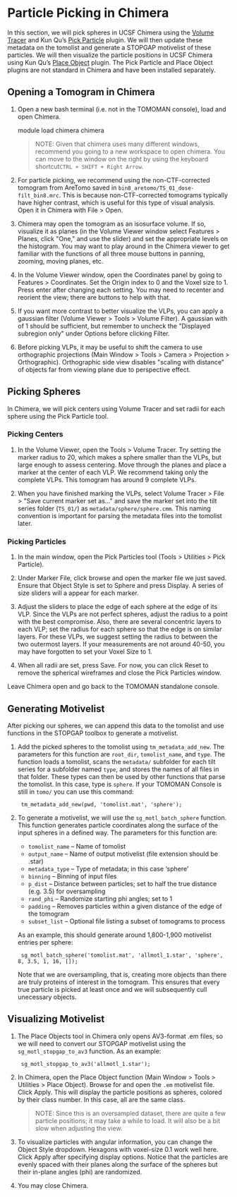 # Particle Picking in Chimera

In this section, we will pick spheres in UCSF Chimera using the [Volume Tracer](https://www.cgl.ucsf.edu/chimera/docs/ContributedSoftware/volumepathtracer/framevolpath.html) and Kun Qu’s [Pick Particle](https://www.biochem.mpg.de/7940000/Pick-Particle) plugin.
We will then update these metadata on the tomolist and generate a STOPGAP motivelist of these particles.
We will then visualize the particle positions in UCSF Chimera using Kun Qu’s [Place Object](https://www.biochem.mpg.de/7939908/Place-Object) plugin.
The Pick Particle and Place Object plugins are not standard in Chimera and have been installed separately.

## Opening a Tomogram in Chimera

1. Open a new bash terminal (i.e. not in the TOMOMAN console), load and open Chimera.

      module load chimera
      chimera

   >NOTE: Given that chimera uses many different windows, recommend you going to a new workspace to open chimera.
   >You can move to the window on the right by using the keyboard shortcut`CTRL + SHIFT + Right Arrow`.

1. For particle picking, we recommend using the non-CTF-corrected tomogram from AreTomo saved in `bin8_aretomo/TS_01_dose-filt_bin8.mrc`.
This is because non-CTF-corrected tomograms typically have higher contrast, which is useful for this type of visual analysis.
Open it in Chimera with File > Open.

1. Chimera may open the tomogram as an isosurface volume.
If so, visualize it as planes (in the Volume Viewer window select Features > Planes, click "One," and use the slider) and set the appropriate levels on the histogram.
You may want to play around in the Chimera viewer to get familiar with the functions of all three mouse buttons in panning, zooming, moving planes, etc.

1. In the Volume Viewer window, open the Coordinates panel by going to Features > Coordinates.
Set the Origin index to 0 and the Voxel size to 1.
Press enter after changing each setting.
You may need to recenter and reorient the view; there are buttons to help with that.

1. If you want more contrast to better visualize the VLPs, you can apply a gaussian filter (Volume Viewer > Tools > Volume Filter).
A gaussian with of 1 should be sufficient, but remember to uncheck the "Displayed subregion only" under Options before clicking Filter.

1. Before picking VLPs, it may be useful to shift the camera to use orthographic projections (Main Window > Tools > Camera > Projection > Orthographic).
Orthographic side view disables "scaling with distance" of objects far from viewing plane due to perspective effect.

## Picking Spheres

In Chimera, we will pick centers using Volume Tracer and set radii for each sphere using the Pick Particle tool.

### Picking Centers

1. In the Volume Viewer, open the Tools > Volume Tracer.
Try setting the marker radius to 20, which makes a sphere smaller than the VLPs, but large enough to assess centering.
Move through the planes and place a marker at the center of each VLP.
We recommend taking only the complete VLPs.
This tomogram has around 9 complete VLPs.

1. When you have finished marking the VLPs, select Volume Tracer > File > "Save current marker set as..." and save the marker set into the tilt series folder (`TS_01/`) as `metadata/sphere/sphere.cmm`.
This naming convention is important for parsing the metadata files into the tomolist later.

### Picking Particles

1. In the main window, open the Pick Particles tool (Tools > Utilities > Pick Particle).

1. Under Marker File, click browse  and open the marker file we just saved.
   Ensure that Object Style is set to Sphere and press Display.
A series of size sliders will a appear for each marker.

1. Adjust the sliders to place the edge of each sphere at the edge of its VLP.
Since the VLPs are not perfect spheres, adjust the radius to a point with the best compromise.
Also, there are several concentric layers to each VLP; set the radius for each sphere so that the edge is on similar layers.
For these VLPs, we suggest setting the radius to between the two outermost layers.
If your measurements are not around 40-50, you may have forgotten to set your Voxel Size to 1.

1. When all radii are set, press Save.
For now, you can click Reset to remove the spherical wireframes and close the Pick Particles window.

Leave Chimera open and go back to the TOMOMAN standalone console.

## Generating Motivelist

After picking our spheres, we can append this data to the tomolist and use functions in the STOPGAP toolbox to generate a motivelist.

1. Add the picked spheres to the tomolist using `tm_metadata_add_new`.
The parameters for this function are `root_dir`, `tomolist_name`, and `type`.
The function loads a tomolist, scans the `metadata/` subfolder for each tilt series for a subfolder named `type`, and stores the names of all files in that folder.
These types can then be used by other functions that parse the tomolist.
In this case, type is `sphere`.
If your TOMOMAN Console is still in `tomo/` you can use this command:

        tm_metadata_add_new(pwd, 'tomolist.mat', 'sphere');

2. To generate a motivelist, we will use the `sg_motl_batch_sphere` function.
This function generates particle coordinates along the surface of the input spheres in a defined way.
The parameters for this function are:
    * `tomolist_name` – Name of tomolist
    * `output_name` – Name of output motivelist (file extension should be .star)
    * `metadata_type` – Type of metadata; in this case ‘sphere’
    * `binning` – Binning of input files
    * `p_dist` – Distance between particles; set to half the true distance (e.g. 3.5) for oversampling
    * `rand_phi` – Randomize starting phi angles; set to 1
    * `padding` – Removes particles within a given distance of the edge of the tomogram
    * `subset_list` – Optional file listing a subset of tomograms to process

    As an example, this should generate around 1,800-1,900 motivelist entries per sphere:

        sg_motl_batch_sphere('tomolist.mat', 'allmotl_1.star', 'sphere', 8, 3.5, 1, 16, []);

    Note that we are oversampling, that is, creating more objects than there are truly proteins of interest in the tomogram.
    This ensures that every true particle is picked at least once and we will subsequently cull unecessary objects.

## Visualizing Motivelist

1. The Place Objects tool in Chimera only opens AV3-format .em files, so we will need to convert our STOPGAP motivelist using the `sg_motl_stopgap_to_av3` function.
As an example:

        sg_motl_stopgap_to_av3('allmotl_1.star');

1. In Chimera, open the Place Object function (Main Window > Tools > Utilities > Place Object).
Browse for and open the `.em` motivelist file. Click Apply.
This will display the particle positions as spheres, colored by their class number.
In this case, all are the same class.

   > NOTE: Since this is an oversampled dataset, there are quite a few particle positions; it may take a while to load. It will also be a bit slow when adjusting the view.

1. To visualize particles with angular information, you can change the Object Style dropdown.
Hexagons with voxel-size 0.1 work well here.
Click Apply after specifying display options.
Notice that the particles are evenly spaced with their planes along the surface of the spheres but their in-plane angles (phi) are randomized.

1. You may close Chimera.
